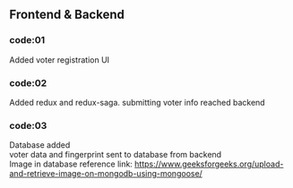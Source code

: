 ## Frontend & Backend  

### code:01
Added voter registration UI  

### code:02
Added redux and redux-saga. submitting voter info reached backend  

### code:03
Database added  
voter data and fingerprint sent to database from backend  
Image in database reference link: https://www.geeksforgeeks.org/upload-and-retrieve-image-on-mongodb-using-mongoose/  